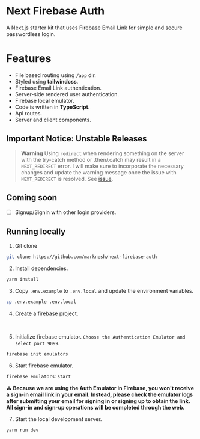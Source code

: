 # Next Firebase Auth
A Next.js starter kit that uses Firebase Email Link for simple and secure passwordless login.

# Features
* File based routing using `/app` dir.
* Styled using **tailwindcss**.
* Firebase Email Link authentication.
* Server-side rendered user authentication.
* Firebase local emulator.
* Code is written in **TypeScript**.
* Api routes.
* Server and client components.

## Important Notice: Unstable Releases
> **Warning**
> Using `redirect` when rendering something on the server with the  try-catch method or .then/.catch may result in a `NEXT_REDIRECT` error. I will make sure to incorporate the necessary changes and update the warning message once the issue with `NEXT_REDIRECT` is resolved. See [issue](https://github.com/vercel/next.js/issues/49964).

## Coming soon
- [ ] Signup/Signin with other login providers.

## Running locally
1. Git clone
```sh
git clone https://github.com/marknesh/next-firebase-auth
```

2. Install dependencies.
```sh
yarn install
```

3. Copy `.env.example` to `.env.local` and update the environment variables.
```sh
cp .env.example .env.local
```

4. [Create](https://firebase.google.com/) a firebase project.
<br/>

5. Initialize firebase emulator. `Choose the Authentication Emulator and select port 9099`.

```sh
firebase init emulators
```

6. Start firebase emulator.
```sh
firebase emulators:start
```
__⚠ Because we are using the Auth Emulator in Firebase, you won't receive a sign-in email link in your email. Instead, please check the emulator logs after submitting your email for signing in or signing up to obtain the link. All sign-in and sign-up operations will be completed through the web.__


7. Start the local development server.
```sh
yarn run dev
```




